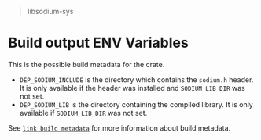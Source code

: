 > libsodium-sys

# Build output ENV Variables
This is the possible build metadata for the crate.
* `DEP_SODIUM_INCLUDE` is the directory which contains the `sodium.h` header.
    It is only available if the header was installed and `SODIUM_LIB_DIR` was not set.
* `DEP_SODIUM_LIB` is the directory containing the compiled library.
    It is only available if `SODIUM_LIB_DIR` was not set.

See [`link build metadata`] for more information about build metadata.

[`link build metadata`]: https://doc.rust-lang.org/cargo/reference/build-scripts.html#the-links-manifest-key
